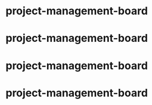 # project-management-board
# project-management-board
# project-management-board
# project-management-board
